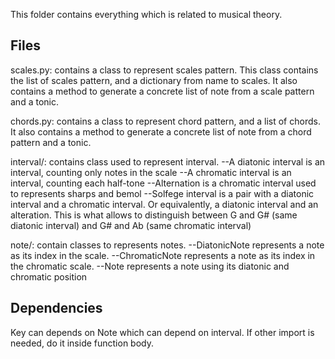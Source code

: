 This folder contains everything which is related to musical theory.

## Files
scales.py: contains a class to represent scales pattern. This class contains the list of scales pattern, and a dictionary from name to scales.
It also contains a method to generate a concrete list of note from a scale pattern and a tonic.

chords.py: contains a class to represent chord pattern, and a list of chords.
It also contains a method to generate a concrete list of note from a chord pattern and a tonic.

interval/: contains class used to represent interval.
--A diatonic interval is an interval, counting only notes in the scale
--A chromatic interval is an interval, counting each half-tone
--Alternation is a chromatic interval used to represents sharps and bemol
--Solfege interval is a pair with a diatonic interval and a chromatic interval. Or equivalently, a diatonic interval and an alteration. This is what allows to distinguish between G and G# (same diatonic interval) and G# and Ab (same chromatic interval) 

note/: contain classes to represents notes.
--DiatonicNote represents a note as its index in the scale.
--ChromaticNote represents a note as its index in the chromatic scale.
--Note represents a note using its diatonic and chromatic position


## Dependencies

Key can depends on Note which can depend on interval.
If other import is needed, do it inside function body.